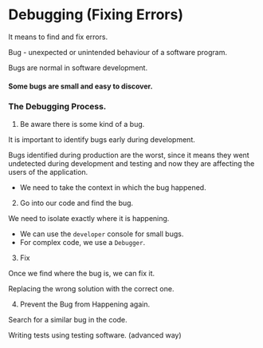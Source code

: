 # Debugging (Fixing Errors)

It means to find and fix errors.

Bug - unexpected or unintended behaviour of a software program.

Bugs are normal in software development.

#### Some bugs are small and easy to discover.

### The Debugging Process.

1. Be aware there is some kind of a bug.

It is important to identify bugs early during development.

Bugs identified during production are the worst, since it means they went undetected during development and testing and now they are affecting the users of the application.

- We need to take the context in which the bug happened.

2. Go into our code and find the bug.

We need to isolate exactly where it is happening.

- We can use the `developer` console for small bugs.
- For complex code, we use a `Debugger`.

3. Fix

Once we find where the bug is, we can fix it.

Replacing the wrong solution with the correct one.

4. Prevent the Bug from Happening again.

Search for a similar bug in the code.

Writing tests using testing software. (advanced way)
